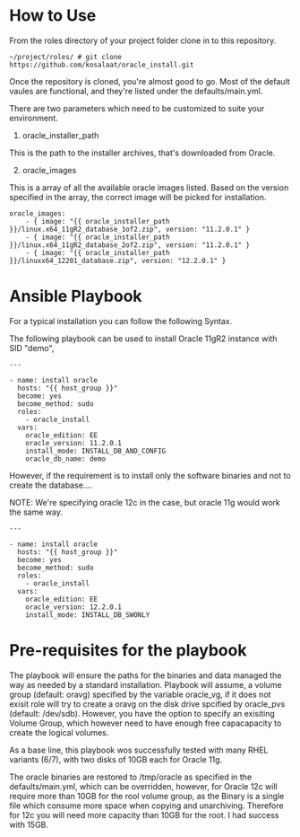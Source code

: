 # How to Use

From the roles directory of your project folder clone in to this repository.

```
~/project/roles/ # git clone https://github.com/kosalaat/oracle_install.git

```

Once the repository is cloned, you're almost good to go. Most of the default vaules are functional, and they're listed under the defaults/main.yml.

There are two parameters which need to be customized to suite your environment.

1. oracle_installer_path 

This is the path to the installer archives, that's downloaded from Oracle.

2. oracle_images

This is a array of all the available oracle images listed. Based on the version specified in the array, the correct image will be picked for installation.

```
oracle_images:
    - { image: "{{ oracle_installer_path }}/linux.x64_11gR2_database_1of2.zip", version: "11.2.0.1" }
    - { image: "{{ oracle_installer_path }}/linux.x64_11gR2_database_2of2.zip", version: "11.2.0.1" } 
    - { image: "{{ oracle_installer_path }}/linuxx64_12201_database.zip", version: "12.2.0.1" }
```

# Ansible Playbook

For a typical installation you can follow the following Syntax. 

The following playbook can be used to install Oracle 11gR2 instance with SID "demo",  
```
---

- name: install oracle
  hosts: "{{ host_group }}"
  become: yes
  become_method: sudo
  roles:
    - oracle_install
  vars:
    oracle_edition: EE
    oracle_version: 11.2.0.1
    install_mode: INSTALL_DB_AND_CONFIG
    oracle_db_name: demo
```

However, if the requirement is to install only the software binaries and not to create the database....

NOTE: We're specifying oracle 12c in the case, but oracle 11g would work the same way.

```
---

- name: install oracle
  hosts: "{{ host_group }}"
  become: yes
  become_method: sudo
  roles:
    - oracle_install
  vars:
    oracle_edition: EE
    oracle_version: 12.2.0.1
    install_mode: INSTALL_DB_SWONLY
```


# Pre-requisites for the playbook

The playbook will ensure the paths for the binaries and data managed the way as needed by a standard installation. Playbook will assume, a volume group (default: oravg) specified by the variable oracle_vg, if it does not exisit role will try to create a oravg on the disk drive spcified by oracle_pvs (default: /dev/sdb). However, you have the option to specify an exisiting Volume Group, which however need to have enough free capacapacity to create the logical volumes.

As a base line, this playbook wos successfully tested with many RHEL variants (6/7), with two disks of 10GB each for Oracle 11g. 

The oracle binaries are restored to /tmp/oracle as specified in the defaults/main.yml, which can be overridden, however, for Oracle 12c will require more than 10GB for the rool volume group, as the Binary is a single file which consume more space when copying and unarchiving. Therefore for 12c you will need more capacity than 10GB for the root. I had success with 15GB.